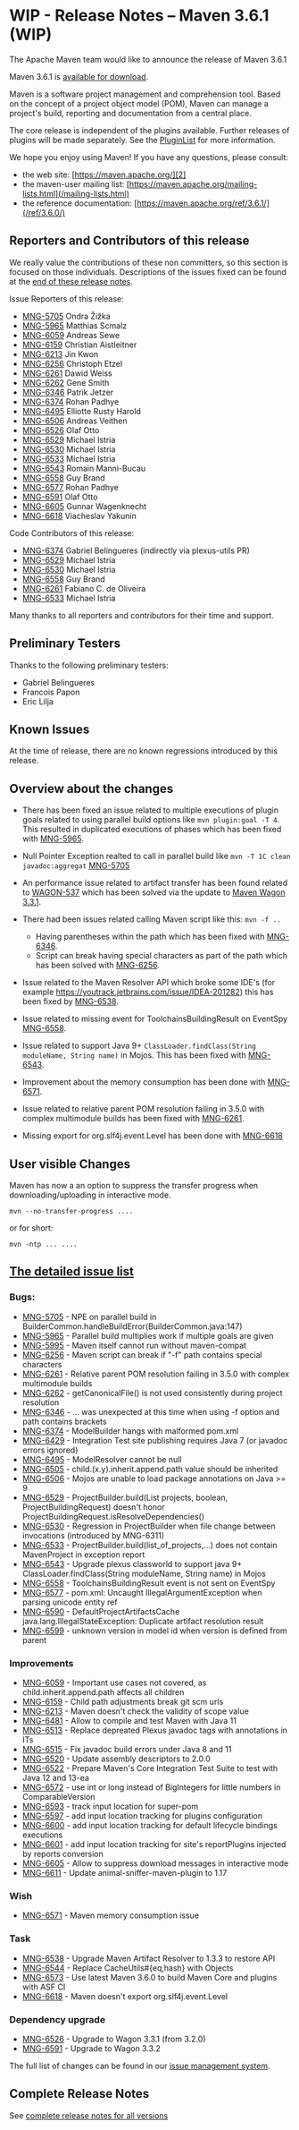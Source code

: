 <!-- 
 Licensed to the Apache Software Foundation (ASF) under one
 or more contributor license agreements.  See the NOTICE file
 distributed with this work for additional information
 regarding copyright ownership.  The ASF licenses this file
 to you under the Apache License, Version 2.0 (the
 "License"); you may not use this file except in compliance
 with the License.  You may obtain a copy of the License at

   http://www.apache.org/licenses/LICENSE-2.0

 Unless required by applicable law or agreed to in writing,
 software distributed under the License is distributed on an
 "AS IS" BASIS, WITHOUT WARRANTIES OR CONDITIONS OF ANY
 KIND, either express or implied.  See the License for the
 specific language governing permissions and limitations
 under the License.

 NOTE: For help with the syntax of this file, see:
 http://maven.apache.org/doxia/references/apt-format.html
-->

# WIP - Release Notes &#x2013; Maven 3.6.1 (WIP)

The Apache Maven team would like to announce the release of Maven 3.6.1

Maven 3.6.1 is [available for download][0].

Maven is a software project management and comprehension tool. Based on the concept of a project object model (POM), Maven can manage a project's build, reporting and documentation from a central place.

The core release is independent of the plugins available. Further releases of plugins will be made separately. See the [PluginList][1] for more information.

We hope you enjoy using Maven! If you have any questions, please consult:

- the web site: [https://maven.apache.org/][2]
- the maven-user mailing list: [https://maven.apache.org/mailing-lists.html](/mailing-lists.html)
- the reference documentation: [https://maven.apache.org/ref/3.6.1/](/ref/3.6.0/)

## Reporters and Contributors of this release

We really value the contributions of these non committers, so this section is
focused on those individuals. Descriptions of the issues fixed can be found at
the [end of these release notes](#Details).

Issue Reporters of this release:

 * [MNG-5705] Ondra Žižka
 * [MNG-5965] Matthias Scmalz
 * [MNG-6059] Andreas Sewe
 * [MNG-6159] Christian Aistleitner
 * [MNG-6213] Jin Kwon
 * [MNG-6256] Christoph Etzel
 * [MNG-6261] Dawid Weiss
 * [MNG-6262] Gene Smith
 * [MNG-6346] Patrik Jetzer
 * [MNG-6374] Rohan Padhye
 * [MNG-6495] Elliotte Rusty Harold
 * [MNG-6506] Andreas Veithen
 * [MNG-6526] Olaf Otto
 * [MNG-6529] Michael Istria
 * [MNG-6530] Michael Istria
 * [MNG-6533] Michael Istria
 * [MNG-6543] Romain Manni-Bucau
 * [MNG-6558] Guy Brand
 * [MNG-6577] Rohan Padhye
 * [MNG-6591] Olaf Otto
 * [MNG-6605] Gunnar Wagenknecht
 * [MNG-6618] Viacheslav Yakunin

Code Contributors of this release:

 * [MNG-6374] Gabriel Belingueres (indirectly via plexus-utils PR)
 * [MNG-6529] Michael Istria
 * [MNG-6530] Michael Istria
 * [MNG-6558] Guy Brand
 * [MNG-6261] Fabiano C. de Oliveira
 * [MNG-6533] Michael Istria


Many thanks to all reporters and contributors for their time and support.

## Preliminary Testers

Thanks to the following preliminary testers:

 * Gabriel Belingueres
 * Francois Papon
 * Eric Lilja

## Known Issues

At the time of release, there are no known regressions introduced by this release.

## Overview about the changes

- There has been fixed an issue related to multiple executions of plugin goals related to
  using parallel build options like `mvn plugin:goal -T 4`. This resulted in duplicated
  executions of phases which has been fixed with [MNG-5965].

- Null Pointer Exception realted to call in parallel build like `mvn -T 1C clean javadoc:aggregat`
  [MNG-5705] 

- An performance issue related to artifact transfer has been found related to [WAGON-537] which 
  has been solved via the update to [Maven Wagon 3.3.1][MNG-6526].

- There had been issues related calling Maven script like this: `mvn -f ..`
  - Having parentheses within the path which has been fixed with [MNG-6346]. 
  - Script can break having special characters as part of the path which has
    been solved with [MNG-6256].


- Issue related to the Maven Resolver API which broke some IDE's (for example https://youtrack.jetbrains.com/issue/IDEA-201282)
  this has been fixed by [MNG-6538].

- Issue related to missing event for ToolchainsBuildingResult on EventSpy [MNG-6558].

- Issue related to support Java 9+ `ClassLoader.findClass(String moduleName, String name)` in Mojos.
  This has been fixed with [MNG-6543].

- Improvement about the memory consumption has been done with [MNG-6571].

- Issue related to relative parent POM resolution failing in 3.5.0 with complex multimodule builds
  has been fixed with [MNG-6261].

- Missing export for org.slf4j.event.Level has been done with [MNG-6618]


## User visible Changes

Maven has now a an option to suppress the transfer progress when downloading/uploading
in interactive mode.

```
mvn --no-transfer-progress ....
```
or for short:

```
mvn -ntp ... ....
```


## [The detailed issue list](#Details)

### Bugs:

 - [MNG-5705] - NPE on parallel build in BuilderCommon.handleBuildError(BuilderCommon.java:147)
 - [MNG-5965] - Parallel build multiplies work if multiple goals are given
 - [MNG-5995] - Maven itself cannot run without maven-compat
 - [MNG-6256] - Maven script can break if "-f" path contains special characters
 - [MNG-6261] - Relative parent POM resolution failing in 3.5.0 with complex multimodule builds
 - [MNG-6262] - getCanonicalFile() is not used consistently during project resolution
 - [MNG-6346] - ... was unexpected at this time when using -f option and path contains brackets
 - [MNG-6374] - ModelBuilder hangs with malformed pom.xml
 - [MNG-6429] - Integration Test site publishing requires Java 7 (or javadoc errors ignored)
 - [MNG-6495] - ModelResolver cannot be null
 - [MNG-6505] - child.(x.y).inherit.append.path value should be inherited
 - [MNG-6506] - Mojos are unable to load package annotations on Java >= 9
 - [MNG-6529] - ProjectBuilder.build(List<File> projects, boolean, ProjectBuildingRequest) doesn't honor ProjectBuildingRequest.isResolveDependencies()
 - [MNG-6530] - Regression in ProjectBuilder when file change between invocations (introduced by MNG-6311)
 - [MNG-6533] - ProjectBuilder.build(list_of_projects,...) does not contain MavenProject in exception report
 - [MNG-6543] - Upgrade plexus classworld to support java 9+ ClassLoader.findClass(String moduleName, String name) in Mojos
 - [MNG-6558] - ToolchainsBuildingResult event is not sent on EventSpy
 - [MNG-6577] - pom.xml: Uncaught IllegalArgumentException when parsing unicode entity ref
 - [MNG-6590] - DefaultProjectArtifactsCache java.lang.IllegalStateException: Duplicate artifact resolution result
 - [MNG-6599] - unknown version in model id when version is defined from parent

### Improvements

 - [MNG-6059] - Important use cases not covered, as child.inherit.append.path affects all children
 - [MNG-6159] - Child path adjustments break git scm urls
 - [MNG-6213] - Maven doesn't check the validity of scope value
 - [MNG-6481] - Allow to compile and test Maven with Java 11
 - [MNG-6513] - Replace depreated Plexus javadoc tags with annotations in ITs
 - [MNG-6515] - Fix javadoc build errors under Java 8 and 11
 - [MNG-6520] - Update assembly descriptors to 2.0.0
 - [MNG-6522] - Prepare Maven's Core Integration Test Suite to test with Java 12 and 13-ea
 - [MNG-6572] - use int or long instead of BigIntegers for little numbers in ComparableVersion
 - [MNG-6593] - track input location for super-pom
 - [MNG-6597] - add input location tracking for plugins configuration
 - [MNG-6600] - add input location tracking for default lifecycle bindings executions
 - [MNG-6601] - add input location tracking for site's reportPlugins injected by reports conversion
 - [MNG-6605] - Allow to suppress download messages in interactive mode
 - [MNG-6611] - Update animal-sniffer-maven-plugin to 1.17

### Wish

 - [MNG-6571] - Maven memory consumption issue

### Task

 - [MNG-6538] - Upgrade Maven Artifact Resolver to 1.3.3 to restore API
 - [MNG-6544] - Replace CacheUtils#{eq,hash} with Objects
 - [MNG-6573] - Use latest Maven 3.6.0 to build Maven Core and plugins with ASF CI
 - [MNG-6618] - Maven doesn't export org.slf4j.event.Level

### Dependency upgrade

 - [MNG-6526] - Upgrade to Wagon 3.3.1 (from 3.2.0)
 - [MNG-6591] - Upgrade to Wagon 3.3.2


The full list of changes can be found in our [issue management system][4].

## Complete Release Notes

See [complete release notes for all versions][5]

[0]: ../../download.html
[1]: ../../plugins/index.html
[2]: https://maven.apache.org/
[4]: https://issues.apache.org/jira/secure/ReleaseNote.jspa?version=12344378&projectId=12316922
[5]: ../../docs/history.html
[MNG-5705]: http://issues.apache.org/jira/browse/MNG-5705
[MNG-5965]: http://issues.apache.org/jira/browse/MNG-5965
[MNG-5995]: http://issues.apache.org/jira/browse/MNG-5995
[MNG-6256]: http://issues.apache.org/jira/browse/MNG-6256
[MNG-6261]: http://issues.apache.org/jira/browse/MNG-6261
[MNG-6262]: http://issues.apache.org/jira/browse/MNG-6262
[MNG-6346]: http://issues.apache.org/jira/browse/MNG-6346
[MNG-6374]: http://issues.apache.org/jira/browse/MNG-6374
[MNG-6429]: http://issues.apache.org/jira/browse/MNG-6429
[MNG-6495]: http://issues.apache.org/jira/browse/MNG-6495
[MNG-6505]: http://issues.apache.org/jira/browse/MNG-6505
[MNG-6506]: http://issues.apache.org/jira/browse/MNG-6506
[MNG-6529]: http://issues.apache.org/jira/browse/MNG-6529
[MNG-6530]: http://issues.apache.org/jira/browse/MNG-6530
[MNG-6533]: http://issues.apache.org/jira/browse/MNG-6533
[MNG-6543]: http://issues.apache.org/jira/browse/MNG-6543
[MNG-6558]: http://issues.apache.org/jira/browse/MNG-6558
[MNG-6577]: http://issues.apache.org/jira/browse/MNG-6577
[MNG-6590]: http://issues.apache.org/jira/browse/MNG-6590
[MNG-6599]: http://issues.apache.org/jira/browse/MNG-6599
[MNG-6059]: http://issues.apache.org/jira/browse/MNG-6059
[MNG-6159]: http://issues.apache.org/jira/browse/MNG-6159
[MNG-6213]: http://issues.apache.org/jira/browse/MNG-6213
[MNG-6481]: http://issues.apache.org/jira/browse/MNG-6481
[MNG-6513]: http://issues.apache.org/jira/browse/MNG-6513
[MNG-6515]: http://issues.apache.org/jira/browse/MNG-6515
[MNG-6520]: http://issues.apache.org/jira/browse/MNG-6520
[MNG-6522]: http://issues.apache.org/jira/browse/MNG-6522
[MNG-6572]: http://issues.apache.org/jira/browse/MNG-6572
[MNG-6593]: http://issues.apache.org/jira/browse/MNG-6593
[MNG-6597]: http://issues.apache.org/jira/browse/MNG-6597
[MNG-6600]: http://issues.apache.org/jira/browse/MNG-6600
[MNG-6601]: http://issues.apache.org/jira/browse/MNG-6601
[MNG-6605]: http://issues.apache.org/jira/browse/MNG-6605
[MNG-6611]: http://issues.apache.org/jira/browse/MNG-6611
[MNG-6571]: http://issues.apache.org/jira/browse/MNG-6571
[MNG-6538]: http://issues.apache.org/jira/browse/MNG-6538
[MNG-6544]: http://issues.apache.org/jira/browse/MNG-6544
[MNG-6573]: http://issues.apache.org/jira/browse/MNG-6573
[MNG-6618]: http://issues.apache.org/jira/browse/MNG-6618
[MNG-6526]: http://issues.apache.org/jira/browse/MNG-6526
[MNG-6591]: http://issues.apache.org/jira/browse/MNG-6591

[WAGON-537]: http://issues.apache.org/jira/browse/WAGON-537

